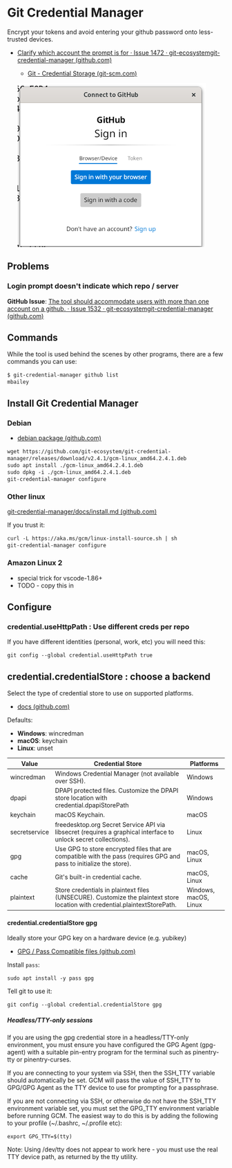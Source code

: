 # Git Credential Manager

Encrypt your tokens and avoid entering your github password onto less-trusted devices.

- [Clarify which account the prompt is for · Issue 1472 · git-ecosystemgit-credential-manager (github.com)](https://github.com/git-ecosystem/git-credential-manager/issues/1472)
    - [Git - Credential Storage (git-scm.com)](https://git-scm.com/book/en/v2/Git-Tools-Credential-Storage)

    ![](assets/Pasted%20image%2020231219170426.png)


## Problems

### Login prompt doesn't indicate which repo / server

**GitHub Issue**: [The tool should accommodate users with more than one account on a github. · Issue 1532 · git-ecosystemgit-credential-manager (github.com)](https://github.com/git-ecosystem/git-credential-manager/issues/1532)

## Commands

While the tool is used behind the scenes by other programs, there are a few commands you can use:

```shell
$ git-credential-manager github list
mbailey
```


## Install Git Credential Manager

### Debian

- [debian package (github.com)](https://github.com/git-ecosystem/git-credential-manager/blob/release/docs/install.md#debian-package)

```
wget https://github.com/git-ecosystem/git-credential-manager/releases/download/v2.4.1/gcm-linux_amd64.2.4.1.deb
sudo apt install ./gcm-linux_amd64.2.4.1.deb
sudo dpkg -i ./gcm-linux_amd64.2.4.1.deb
git-credential-manager configure
```

### Other linux

[git-credential-manager/docs/install.md (github.com)](https://github.com/git-ecosystem/git-credential-manager/blob/release/docs/install.md)

If you trust it:

```
curl -L https://aka.ms/gcm/linux-install-source.sh | sh
git-credential-manager configure
```

### Amazon Linux 2

- special trick for vscode-1.86+
- TODO - copy this in

## Configure

### credential.useHttpPath : Use different creds per repo

If you have different identities (personal, work, etc) you will need this:

```shell
git config --global credential.useHttpPath true
```

## credential.credentialStore : choose a backend

Select the type of credential store to use on supported platforms.

- [docs (github.com)](https://github.com/git-ecosystem/git-credential-manager/blob/release/docs/environment.md#GCM_CREDENTIAL_STORE)

Defaults:
- **Windows**: wincredman
- **macOS**:  keychain
- **Linux**: unset

| Value         | Credential Store                                                                                                 | Platforms             |
|---------------|------------------------------------------------------------------------------------------------------------------|-----------------------|
| wincredman    | Windows Credential Manager (not available over SSH).                                                             | Windows               |
| dpapi         | DPAPI protected files. Customize the DPAPI store location with credential.dpapiStorePath                         | Windows               |
| keychain      | macOS Keychain.                                                                                                  | macOS                 |
| secretservice | freedesktop.org Secret Service API via libsecret (requires a graphical interface to unlock secret collections). | Linux                 |
| gpg           | Use GPG to store encrypted files that are compatible with the pass (requires GPG and pass to initialize the store). | macOS, Linux          |
| cache         | Git's built-in credential cache.                                                                                 | macOS, Linux          |
| plaintext     | Store credentials in plaintext files (UNSECURE). Customize the plaintext store location with credential.plaintextStorePath. | Windows, macOS, Linux |

#### credential.credentialStore gpg

Ideally store your GPG key on a hardware device (e.g. yubikey)

- [GPG / Pass Compatible files (github.com)](https://github.com/git-ecosystem/git-credential-manager/blob/release/docs/credstores.md#gpgpass-compatible-files)

Install `pass`:

```
sudo apt install -y pass gpg
```

Tell git to use it:
```
git config --global credential.credentialStore gpg
```

##### Headless/TTY-only sessions

If you are using the gpg credential store in a headless/TTY-only environment, you must ensure you have configured the GPG Agent (gpg-agent) with a suitable pin-entry program for the terminal such as pinentry-tty or pinentry-curses.

If you are connecting to your system via SSH, then the SSH_TTY variable should automatically be set. GCM will pass the value of SSH_TTY to GPG/GPG Agent as the TTY device to use for prompting for a passphrase.

If you are not connecting via SSH, or otherwise do not have the SSH_TTY environment variable set, you must set the GPG_TTY environment variable before running GCM. The easiest way to do this is by adding the following to your profile (~/.bashrc, ~/.profile etc):

```shell
export GPG_TTY=$(tty)
```

Note: Using /dev/tty does not appear to work here - you must use the real TTY device path, as returned by the tty utility.

